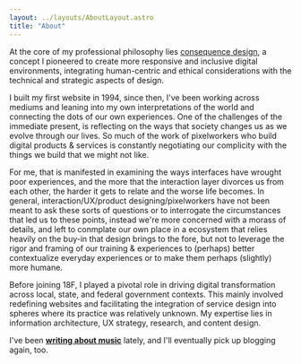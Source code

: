 ```yaml
---
layout: ../layouts/AboutLayout.astro
title: "About"
---
```


At the core of my professional philosophy lies <a href="https://consequencedesign.org">consequence design</a>, a concept I pioneered to create more responsive and inclusive digital environments, integrating human-centric and ethical considerations with the technical and strategic aspects of design.

I built my first website in 1994, since then, I've been working across mediums and leaning into my own interpretations of the world and connecting the dots of our own experiences. One of the challenges of the immediate present, is reflecting on the ways that society changes us as we evolve through our lives. So much of the work of pixelworkers who build digital products & services is constantly negotiating our complicity with the things we build that we might not like. 

For me, that is manifested in examining the ways interfaces have wrought poor experiences, and the more that the interaction layer divorces us from each other, the harder it gets to relate and the worse life becomes. In general, interaction/UX/product designing/pixelworkers have not been meant to ask these sorts of questions or to interrogate the circumstances that led us to these points, instead we're more concerned with a morass of details, and left to conmplate our own place in a ecosystem that relies heavily on the buy-in that design brings to the fore, but not to leverage the rigor and framing of our training & experiences to (perhaps) better contextualize everyday experiences or to make them perhaps (slightly) more humane. </p>

Before joining 18F, I played a pivotal role in driving digital transformation across local, state, and federal government contexts. This mainly involved redefining websites and facilitating the integration of service design into spheres where its practice was relatively unknown. My expertise lies in information architecture, UX strategy, research, and content design.

I've been <strong><a href="https://ronbronson.substack.com">writing about music</a></strong> lately, and I'll eventually pick up blogging again, too.
